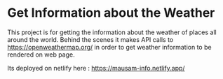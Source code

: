 # Get Information about the Weather
This project is for getting the information about the weather of places all around the world. Behind the scenes it makes API calls to https://openweathermap.org/ in order to get weather information to be rendered on web page.

Its deployed on netlify here : https://mausam-info.netlify.app/
